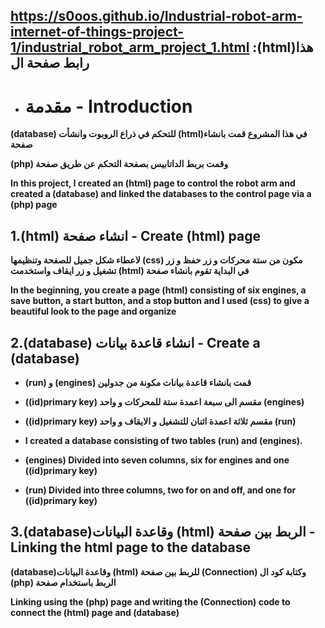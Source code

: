 ## https://s0oos.github.io/Industrial-robot-arm-internet-of-things-project-1/industrial_robot_arm_project_1.html :(html)هذا رابط صفحة ال 
* # مقدمة - Introduction

**(database) للتحكم في ذراع الروبوت وانشأت (html)في هذا المشروع قمت بانشاء صفحة**

**(php) وقمت بربط الداتابيس بصفحة التحكم عن طريق صفحة**

**In this project, I created an (html) page to control the robot arm and created a (database) and linked the databases to the control page via a (php) page**

## 1.(html) انشاء صفحة - Create (html) page

**لاعطاء شكل جميل للصفحة وتنظيمها (css) مكون من ستة محركات و زر حفظ و زر تشغيل و زر ايقاف واستخدمت (html) في البداية تقوم بانشاء صفحة**

**In the beginning, you create a page (html) consisting of six engines, a save button, a start button, and a stop button and I used (css) to give a beautiful look to the page and organize**

## 2.(database) انشاء قاعدة بيانات - Create a (database)

* **(run) و (engines) قمت بانشاء قاعدة بيانات مكونة من جدولين**

* **((id)primary key) مقسم الى سبعة اعمدة ستة للمحركات و واحد (engines)**

* **((id)primary key) مقسم ثلاثة اعمدة اثنان للتشغيل و الايقاف و واحد (run)**

* **I created a database consisting of two tables (run) and (engines).**

* **(engines) Divided into seven columns, six for engines and one ((id)primary key)**

* **(run) Divided into three columns, two for on and off, and one for ((id)primary key)**

## 3.(database)وقاعدة البيانات (html) الربط بين صفحة - Linking the html page to the database

**(database)وقاعدة البيانات (html) للربط بين صفحة (Connection) وكتابة كود ال (php) الربط باستخدام صفحة** 

**Linking using the (php) page and writing the (Connection) code to connect the (html) page and (database)**
